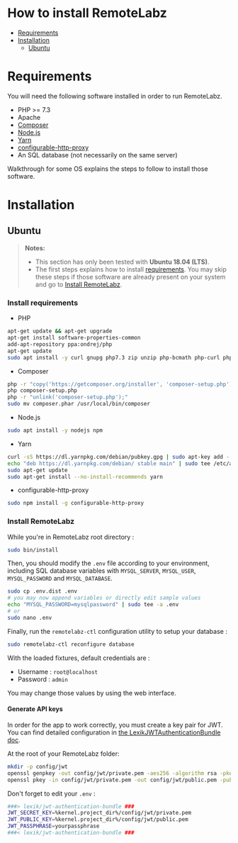 How to install RemoteLabz
=========================

- [Requirements](#requirements)
- [Installation](#installation)
    - [Ubuntu](#ubuntu)

Requirements
============

You will need the following software installed in order to run RemoteLabz.
- PHP >= 7.3
- Apache
- [Composer](https://getcomposer.org/download/)
- [Node.js](https://nodejs.org/en/download/package-manager/)
- [Yarn](https://yarnpkg.com/en/docs/install#debian-stable)
- [configurable-http-proxy](https://github.com/jupyterhub/configurable-http-proxy#install)
- An SQL database (not necessarily on the same server)

Walkthrough for some OS explains the steps to follow to install those software.

Installation
============

Ubuntu
--------------

> **Notes:**
> - This section has only been tested with **Ubuntu 18.04 (LTS)**.
> - The first steps explains how to install [requirements](#requirements). You may skip these steps if those software are already present on your system and go to [Install RemoteLabz](#install_remotelabz).

### Install requirements

- PHP
```bash
apt-get update && apt-get upgrade
apt-get install software-properties-common
add-apt-repository ppa:ondrej/php
apt-get update
sudo apt install -y curl gnupg php7.3 zip unzip php-bcmath php-curl php-gd php-intl php-mbstring php-mysql php-xml php-zip
```
- Composer
```bash
php -r "copy('https://getcomposer.org/installer', 'composer-setup.php');"
php composer-setup.php
php -r "unlink('composer-setup.php');"
sudo mv composer.phar /usr/local/bin/composer
```
- Node.js
```bash
sudo apt install -y nodejs npm
```
- Yarn
```bash
curl -sS https://dl.yarnpkg.com/debian/pubkey.gpg | sudo apt-key add -
echo "deb https://dl.yarnpkg.com/debian/ stable main" | sudo tee /etc/apt/sources.list.d/yarn.list
sudo apt-get update
sudo apt-get install --no-install-recommends yarn
```
- configurable-http-proxy
```bash
sudo npm install -g configurable-http-proxy
```

### Install RemoteLabz

While you're in RemoteLabz root directory :

```bash
sudo bin/install
```

Then, you should modify the `.env` file according to your environment, including SQL database variables with `MYSQL_SERVER`, `MYSQL_USER`, `MYSQL_PASSWORD` and `MYSQL_DATABASE`.

```bash
sudo cp .env.dist .env
# you may now append variables or directly edit sample values
echo "MYSQL_PASSWORD=mysqlpassword" | sudo tee -a .env
# or
sudo nano .env
```

Finally, run the `remotelabz-ctl` configuration utility to setup your database :

```bash
sudo remotelabz-ctl reconfigure database
```

With the loaded fixtures, default credentials are :
- Username : `root@localhost`
- Password : `admin`

You may change those values by using the web interface.

#### Generate API keys

In order for the app to work correctly, you must create a key pair for JWT. You can find detailed configuration in [the LexikJWTAuthenticationBundle doc](https://github.com/lexik/LexikJWTAuthenticationBundle/blob/master/Resources/doc/index.md#generate-the-ssh-keys).

At the root of your RemoteLabz folder:

```bash
mkdir -p config/jwt
openssl genpkey -out config/jwt/private.pem -aes256 -algorithm rsa -pkeyopt rsa_keygen_bits:4096
openssl pkey -in config/jwt/private.pem -out config/jwt/public.pem -pubout
```

Don't forget to edit your `.env` :

```bash
###> lexik/jwt-authentication-bundle ###
JWT_SECRET_KEY=%kernel.project_dir%/config/jwt/private.pem
JWT_PUBLIC_KEY=%kernel.project_dir%/config/jwt/public.pem
JWT_PASSPHRASE=yourpassphrase
###< lexik/jwt-authentication-bundle ###
```